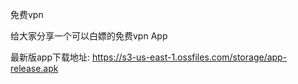 免费vpn

给大家分享一个可以白嫖的免费vpn App

最新版app下载地址: https://s3-us-east-1.ossfiles.com/storage/app-release.apk
